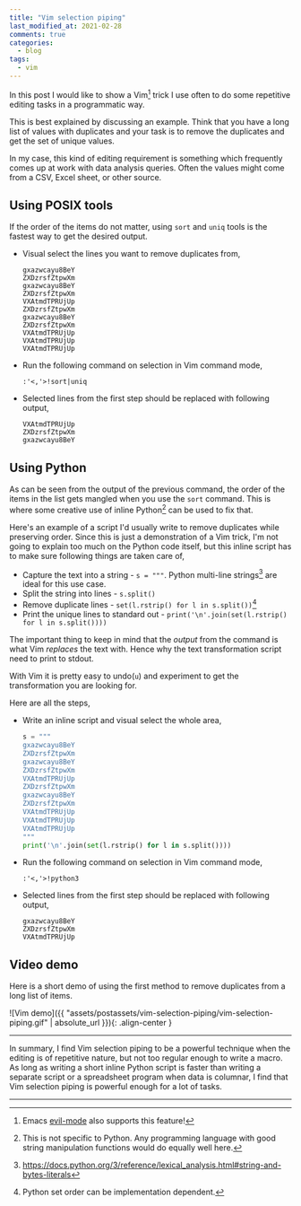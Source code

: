```yaml
---
title: "Vim selection piping"
last_modified_at: 2021-02-28
comments: true
categories:
  - blog
tags:
  - vim
---
```


In this post I would like to show a Vim[^evil-mode] trick I use often to do some
repetitive editing tasks in a programmatic way.

This is best explained by discussing an example. Think that you have a long list
of values with duplicates and your task is to remove the duplicates and get the
set of unique values. 

In my case, this kind of editing requirement is something which frequently comes
up at work with data analysis queries. Often the values might come from a CSV,
Excel sheet, or other source.

## Using POSIX tools

If the order of the items do not matter, using `sort` and `uniq` tools is the
fastest way to get the desired output.

- Visual select the lines you want to remove duplicates from,
  ```
  gxazwcayu8BeY
  ZXDzrsfZtpwXm
  gxazwcayu8BeY
  ZXDzrsfZtpwXm
  VXAtmdTPRUjUp
  ZXDzrsfZtpwXm
  gxazwcayu8BeY
  ZXDzrsfZtpwXm
  VXAtmdTPRUjUp
  VXAtmdTPRUjUp
  VXAtmdTPRUjUp
  ```

- Run the following command on selection in Vim command mode,
  ```
  :'<,'>!sort|uniq
  ```

- Selected lines from the first step should be replaced with following output,
  ```
  VXAtmdTPRUjUp
  ZXDzrsfZtpwXm
  gxazwcayu8BeY
  ```

## Using Python

As can be seen from the output of the previous command, the order of the items
in the list gets mangled when you use the `sort` command. This is where some
creative use of inline Python[^lang] can be used to fix that.

Here's an example of a script I'd usually write to remove duplicates while
preserving order. Since this is just a demonstration of a Vim trick, I'm not
going to explain too much on the Python code itself, but this inline script has
to make sure following things are taken care of,
- Capture the text into a string - `s = """`. Python multi-line
  strings[^string-literal] are ideal for this use case.
- Split the string into lines - `s.split()`
- Remove duplicate lines - `set(l.rstrip() for l in s.split())`[^python-set-order]
- Print the unique lines to standard out - `print('\n'.join(set(l.rstrip() for l in s.split())))`

The important thing to keep in mind that the _output_ from the command is what
Vim _replaces_ the text with. Hence why the text transformation script need to
print to stdout.

With Vim it is pretty easy to undo(`u`) and experiment to get the
transformation you are looking for.

Here are all the steps,

- Write an inline script and visual select the whole area,
  ```python
  s = """
  gxazwcayu8BeY
  ZXDzrsfZtpwXm
  gxazwcayu8BeY
  ZXDzrsfZtpwXm
  VXAtmdTPRUjUp
  ZXDzrsfZtpwXm
  gxazwcayu8BeY
  ZXDzrsfZtpwXm
  VXAtmdTPRUjUp
  VXAtmdTPRUjUp
  VXAtmdTPRUjUp
  """
  print('\n'.join(set(l.rstrip() for l in s.split())))
  ```

- Run the following command on selection in Vim command mode,
  ```
  :'<,'>!python3
  ```

- Selected lines from the first step should be replaced with following output,
  ```
  gxazwcayu8BeY
  ZXDzrsfZtpwXm
  VXAtmdTPRUjUp
  ```

## Video demo

Here is a short demo of using the first method to remove duplicates from a long
list of items.

![Vim demo]({{ "assets/postassets/vim-selection-piping/vim-selection-piping.gif" | absolute_url }}){: .align-center }

--------------------

In summary, I find Vim selection piping to be a powerful technique when the
editing is of repetitive nature, but not too regular enough to write a macro. As
long as writing a short inline Python script is faster than writing a separate
script or a spreadsheet program when data is columnar, I find that Vim selection
piping is powerful enough for a lot of tasks.

--------------------

[^evil-mode]: Emacs [evil-mode](https://github.com/emacs-evil/evil) also supports this feature!
[^python-set-order]: Python set order can be implementation dependent.
[^lang]: This is not specific to Python. Any programming language with good string manipulation functions would do equally well here. 
[^string-literal]: https://docs.python.org/3/reference/lexical_analysis.html#string-and-bytes-literals
